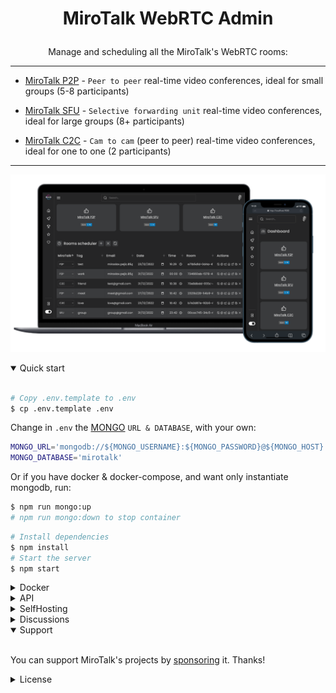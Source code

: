 # <p align="center">MiroTalk WebRTC Admin</p>

<p align="center">Manage and scheduling all the MiroTalk's WebRTC rooms:</p>

---

-   [MiroTalk P2P](https://github.com/miroslavpejic85/mirotalk) - `Peer to peer` real-time video conferences, ideal for small groups (5-8 participants)

-   [MiroTalk SFU](https://github.com/miroslavpejic85/mirotalksfu) - `Selective forwarding unit` real-time video conferences, ideal for large groups (8+ participants)

-   [MiroTalk C2C](https://github.com/miroslavpejic85/mirotalkc2c) - `Cam to cam` (peer to peer) real-time video conferences, ideal for one to one (2 participants)

---

![mirotalk-webrtc-admin](./frontend/Images/mirotalk-webrtc-admin.png)

<details open>
<summary>Quick start</summary>

<br/>

```bash
# Copy .env.template to .env
$ cp .env.template .env
```

Change in `.env` the [MONGO](https://www.mongodb.com/) `URL & DATABASE`, with your own:

```bash
MONGO_URL='mongodb://${MONGO_USERNAME}:${MONGO_PASSWORD}@${MONGO_HOST}:${MONGO_PORT}'
MONGO_DATABASE='mirotalk'
```

Or if you have docker & docker-compose, and want only instantiate mongodb, run:

```bash
$ npm run mongo:up
# npm run mongo:down to stop container
```

```bash
# Install dependencies
$ npm install
# Start the server
$ npm start
```

</details>

<details>
<summary>Docker</summary>

<br/>

```bash
# Install docker
$ sudo apt install docker.io
# Install docker-compose
$ sudo apt install docker-compose
# Copy .env.template to .env
$ cp .env.template .env
# Build or rebuild services
$ docker-compose build
# Create and start containers (-d as daemon)
$ docker-compose up
```

Logs

```bash
# Follow the server logs
$ docker logs -f mirotalkwebrtc
```

</details>

<details>
<summary>API</summary>

<br/>

You can check the swagger document at http://localhost:9000/api/v1/docs, or live [here](https://webrtc.mirotalk.com/api/v1/docs).

</details>

<details>
<summary>SelfHosting</summary>

<br/>

To self-hosting this project follow [this doc](./SelfHosting.md).

</details>

<details>
<summary>Discussions</summary>

<br/>

Join with us on [Discord](https://discord.gg/rgGYfeYW3N), ask questions and post answers without opening issues.

</details>

<details open>
<summary>Support</summary>

<br/>

You can support MiroTalk's projects by [sponsoring](https://github.com/sponsors/miroslavpejic85) it. Thanks!

</details>

<details>
<summary>License</summary>

<br/>

[AGPLv3](./LICENSE)

</details>
